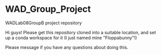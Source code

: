 # WAD_Group_Project
WADLab08GroupB project repository

Hi guys! Please get this repository cloned into a suitable location, and set up a conda workspace for it (I just named mine "Floppabunny"!)

Please message if you have any questions about doing this.


